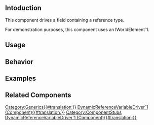 <languages></languages> <translate>

## Intoduction

This component drives a field containing a reference type.

For demonstration purposes, this component uses an IWorldElement\`1.

## Usage

## Behavior

## Examples

## Related Components

</translate>

[Category:Generics{{#translation:}}](Category:Generics{{#translation:}} "wikilink")
[DynamicReferenceVariableDriver\`1
(Component){{#translation:}}](Category:Components{{#translation:}} "wikilink")
[Category:ComponentStubs](Category:ComponentStubs "wikilink")
[DynamicReferenceVariableDriver\`1
(Component){{#translation:}}](Category:Components:Data:Dynamic{{#translation:}} "wikilink")